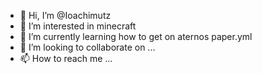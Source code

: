 - 👋 Hi, I’m @Ioachimutz
- 👀 I’m interested in minecraft
- 🌱 I’m currently learning how to get on aternos paper.yml
- 💞️ I’m looking to collaborate on ...
- 📫 How to reach me ...

<!---
Ioachimutz/Ioachimutz is a ✨ special ✨ repository because its `README.md` (this file) appears on your GitHub profile.
You can click the Preview link to take a look at your changes.
--->
